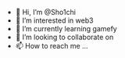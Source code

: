 - 👋 Hi, I’m @Sho1chi  
- 👀 I’m interested in web3  
- 🌱 I’m currently learning gamefy 
- 💞️ I’m looking to collaborate on  
- 📫 How to reach me ...   

<!---
Sho1chi/Sho1chi is a ✨ special ✨ repository because its `README.md` (this file) appears on your GitHub profile.
You can click the Preview link to take a look at your changes.
--->
 
